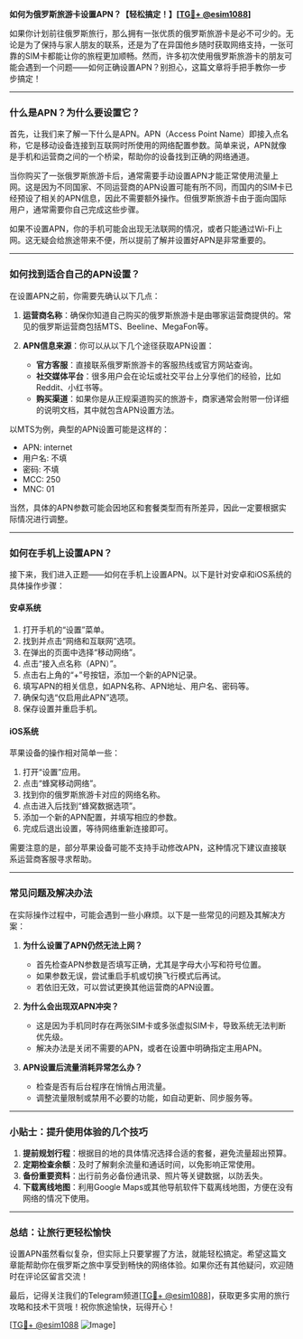 **如何为俄罗斯旅游卡设置APN？【轻松搞定！】[[TG💪+ @esim1088](https://t.me/s/esim1088)]**

如果你计划前往俄罗斯旅行，那么拥有一张优质的俄罗斯旅游卡是必不可少的。无论是为了保持与家人朋友的联系，还是为了在异国他乡随时获取网络支持，一张可靠的SIM卡都能让你的旅程更加顺畅。然而，许多初次使用俄罗斯旅游卡的朋友可能会遇到一个问题——如何正确设置APN？别担心，这篇文章将手把手教你一步步搞定！

---

### **什么是APN？为什么要设置它？**

首先，让我们来了解一下什么是APN。APN（Access Point Name）即接入点名称，它是移动设备连接到互联网时所使用的网络配置参数。简单来说，APN就像是手机和运营商之间的一个桥梁，帮助你的设备找到正确的网络通道。

当你购买了一张俄罗斯旅游卡后，通常需要手动设置APN才能正常使用流量上网。这是因为不同国家、不同运营商的APN设置可能有所不同，而国内的SIM卡已经预设了相关的APN信息，因此不需要额外操作。但俄罗斯旅游卡由于面向国际用户，通常需要你自己完成这些步骤。

如果不设置APN，你的手机可能会出现无法联网的情况，或者只能通过Wi-Fi上网。这无疑会给旅途带来不便，所以提前了解并设置好APN是非常重要的。

---

### **如何找到适合自己的APN设置？**

在设置APN之前，你需要先确认以下几点：

1. **运营商名称**：确保你知道自己购买的俄罗斯旅游卡是由哪家运营商提供的。常见的俄罗斯运营商包括MTS、Beeline、MegaFon等。
   
2. **APN信息来源**：你可以从以下几个途径获取APN设置：
   - **官方客服**：直接联系俄罗斯旅游卡的客服热线或官方网站查询。
   - **社交媒体平台**：很多用户会在论坛或社交平台上分享他们的经验，比如Reddit、小红书等。
   - **购买渠道**：如果你是从正规渠道购买的旅游卡，商家通常会附带一份详细的说明文档，其中就包含APN设置方法。

以MTS为例，典型的APN设置可能是这样的：
- APN: internet
- 用户名: 不填
- 密码: 不填
- MCC: 250
- MNC: 01

当然，具体的APN参数可能会因地区和套餐类型而有所差异，因此一定要根据实际情况进行调整。

---

### **如何在手机上设置APN？**

接下来，我们进入正题——如何在手机上设置APN。以下是针对安卓和iOS系统的具体操作步骤：

#### **安卓系统**
1. 打开手机的“设置”菜单。
2. 找到并点击“网络和互联网”选项。
3. 在弹出的页面中选择“移动网络”。
4. 点击“接入点名称（APN）”。
5. 点击右上角的“+”号按钮，添加一个新的APN记录。
6. 填写APN的相关信息，如APN名称、APN地址、用户名、密码等。
7. 确保勾选“仅启用此APN”选项。
8. 保存设置并重启手机。

#### **iOS系统**
苹果设备的操作相对简单一些：
1. 打开“设置”应用。
2. 点击“蜂窝移动网络”。
3. 找到你的俄罗斯旅游卡对应的网络名称。
4. 点击进入后找到“蜂窝数据选项”。
5. 添加一个新的APN配置，并填写相应的参数。
6. 完成后退出设置，等待网络重新连接即可。

需要注意的是，部分苹果设备可能不支持手动修改APN，这种情况下建议直接联系运营商客服寻求帮助。

---

### **常见问题及解决办法**

在实际操作过程中，可能会遇到一些小麻烦。以下是一些常见的问题及其解决方案：

1. **为什么设置了APN仍然无法上网？**
   - 首先检查APN参数是否填写正确，尤其是字母大小写和符号位置。
   - 如果参数无误，尝试重启手机或切换飞行模式后再试。
   - 若依旧无效，可以尝试更换其他运营商的APN设置。

2. **为什么会出现双APN冲突？**
   - 这是因为手机同时存在两张SIM卡或多张虚拟SIM卡，导致系统无法判断优先级。
   - 解决办法是关闭不需要的APN，或者在设置中明确指定主用APN。

3. **APN设置后流量消耗异常怎么办？**
   - 检查是否有后台程序在悄悄占用流量。
   - 调整流量限制或禁用不必要的功能，如自动更新、同步服务等。

---

### **小贴士：提升使用体验的几个技巧**

1. **提前规划行程**：根据目的地的具体情况选择合适的套餐，避免流量超出预算。
2. **定期检查余额**：及时了解剩余流量和通话时间，以免影响正常使用。
3. **备份重要资料**：出行前务必备份通讯录、照片等关键数据，以防丢失。
4. **下载离线地图**：利用Google Maps或其他导航软件下载离线地图，方便在没有网络的情况下使用。

---

### **总结：让旅行更轻松愉快**

设置APN虽然看似复杂，但实际上只要掌握了方法，就能轻松搞定。希望这篇文章能帮助你在俄罗斯之旅中享受到畅快的网络体验。如果你还有其他疑问，欢迎随时在评论区留言交流！

最后，记得关注我们的Telegram频道[[TG💪+ @esim1088](https://t.me/s/esim1088)]，获取更多实用的旅行攻略和技术干货哦！祝你旅途愉快，玩得开心！

[[TG💪+ @esim1088](https://t.me/s/esim1088) ![Image](https://i.postimg.cc/4NQfJmqS/Snipaste-2025-05-13-00-14-12.png)]